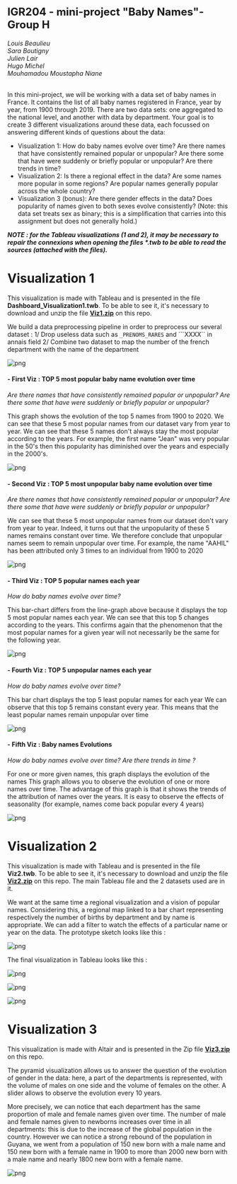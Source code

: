 <h1><font size=5>IGR204 - mini-project "Baby Names"- Group H</font></h1>
<i>Louis Beaulieu<br>
Sara Boutigny<br>
Julien Lair<br>
Hugo Michel<br>
Mouhamadou Moustapha Niane<br><br></i>

<p>In this mini-project, we will be working with a data set of baby names in France. It contains the list of all baby names registered in France, year by year, from 1900 through 2019. There are two data sets: one aggregated to the national level, and another with data by department. Your goal is to create 3 different visualizations around these data, each focussed on answering different kinds of questions about the data:

- Visualization 1: How do baby names evolve over time? Are there names that have consistently remained popular or unpopular? Are there some that have were suddenly or briefly popular or unpopular? Are there trends in time?
- Visualization 2: Is there a regional effect in the data? Are some names more popular in some regions? Are popular names generally popular across the whole country?
- Visualization 3 (bonus): Are there gender effects in the data? Does popularity of names given to both sexes evolve consistently? (Note: this data set treats sex as binary; this is a simplification that carries into this assignment but does not generally hold.)</p>

<i><b>NOTE : for the Tableau visualizations (1 and 2), it may be necessary to repair the connexions when opening the files *.twb to be able to read the sources (attached with the files).</b></i>

<h1>Visualization 1</h1>

This visualization is made with Tableau and is presented in the file <b>Dashboard_Visualization1.twb</b>. To be able to see it, it's necessary to download and unzip the file <b><a href="https://github.com/lbeaulieu-git/baby_names/raw/main/Viz1.zip">Viz1.zip</a></b> on this repo.

We build a data preprocessing pipeline in order to preprocess our several dataset : 
1/ Drop useless data such as ``_PRENOMS_RARES`` and ```XXXX`` in annais field
2/ Combine two dataset to map the number of the french department with the name of the department

![png](data_preprocess_pipeline.png)

#### - First Viz : TOP 5 most popular baby name evolution over time
_Are there names that have consistently remained popular or unpopular?_
_Are there some that have were suddenly or briefly popular or unpopular?_

This graph shows the evolution of the top 5 names from 1900 to 2020. 
We can see that these 5 most popular names from our dataset vary from year to year.
We can see that these 5 names don't always stay the most popular according to the years. For example, the first name "Jean" was very popular in the 50's then this popularity has diminished over the years and especially in the 2000's.

![png](Viz1-1.png)

#### - Second Viz : TOP 5 most unpopular baby name evolution over time
_Are there names that have consistently remained popular or unpopular?_
_Are there some that have were suddenly or briefly popular or unpopular?_

We can see that these 5 most unpopular names from our dataset don't vary from year to year. 
Indeed, it turns out that the unpopularity of these 5 names remains constant over time. We therefore conclude that unpopular names seem to remain unpopular over time. For example, the name "AAHIL" has been attributed only 3 times to an individual from 1900 to 2020

![png](Viz1-2.png)

#### - Third Viz : TOP 5 popular names each year
_How do baby names evolve over time?_

This bar-chart differs from the line-graph above because it displays the top 5 most popular names each year. 
We can see that this top 5 changes according to the years. This confirms again that the phenomenon that the most popular names for a given year will not necessarily be the same for the following year. 

![png](Viz1-3.png)

#### - Fourth Viz : TOP 5 unpopular names each year
_How do baby names evolve over time?_

This bar chart displays the top 5 least popular names for each year
We can observe that this top 5 remains constant every year. This means that the least popular names remain unpopular over time

![png](Viz1-4.png)

#### - Fifth Viz : Baby names Evolutions
_How do baby names evolve over time?_
_Are there trends in time ?_

For one or more given names, this graph displays the evolution of the names
This graph allows you to observe the evolution of one or more names over time. 
The advantage of this graph is that it shows the trends of the attribution of names over the years. It is easy to observe the effects of seasonality (for example, names come back popular every 4 years)

![png](Viz1-5.png)

<h1>Visualization 2</h1>

This visualization is made with Tableau and is presented in the file <b>Viz2.twb</b>. To be able to see it, it's necessary to download and unzip the file <b><a href="https://github.com/lbeaulieu-git/baby_names/raw/main/Viz2.zip">Viz2.zip</a></b> on this repo. The main Tableau file and the 2 datasets used are in it.
  
We want at the same time a regional visualization and a vision of popular names. Considering this, a regional map linked to a bar chart representing respectively the number of births by department and by name is appropriate. We can add a filter to watch the effects of a particular name or year on the data.
The prototype sketch looks like this :

![png](viz2-sketch.jpg)
  
The final visualization in Tableau looks like this :
  
![png](viz2-1.png)
  
![png](viz2-2.png)
  
![png](viz2-3.png)


<h1>Visualization 3</h1>

This visualization is made with Altair and is presented in the Zip file <b><a href="https://github.com/lbeaulieu-git/baby_names/raw/main/Viz3.zip">Viz3.zip</a></b> on this repo.

The pyramid visualization allows us to answer the question of the evolution of gender in the data: here, a part of the departments is represented, with the volume of males on one side and the volume of females on the other. A slider allows to observe the evolution every 10 years.

More precisely, we can notice that each department has the same proportion of male and female names given over time. The number of male and female names given to newborns increases over time in all departments: this is due to the increase of the global population in the country. However we can notice a strong rebound of the population in Guyana, we went from a population of 150 new born with a male name and 150 new born with a female name in 1900 to more than 2000 new born with a male name and nearly 1800 new born with a female name.

![png](Viz3-1.png)
